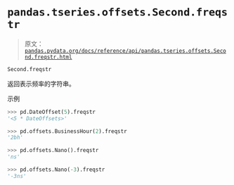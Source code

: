 # `pandas.tseries.offsets.Second.freqstr`

> 原文：[`pandas.pydata.org/docs/reference/api/pandas.tseries.offsets.Second.freqstr.html`](https://pandas.pydata.org/docs/reference/api/pandas.tseries.offsets.Second.freqstr.html)

```py
Second.freqstr
```

返回表示频率的字符串。

示例

```py
>>> pd.DateOffset(5).freqstr
'<5 * DateOffsets>' 
```

```py
>>> pd.offsets.BusinessHour(2).freqstr
'2bh' 
```

```py
>>> pd.offsets.Nano().freqstr
'ns' 
```

```py
>>> pd.offsets.Nano(-3).freqstr
'-3ns' 
```
